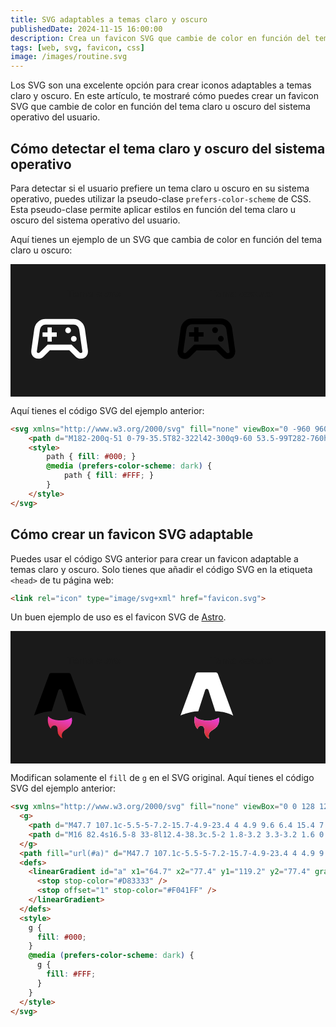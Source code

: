 ```yaml
---
title: SVG adaptables a temas claro y oscuro
publishedDate: 2024-11-15 16:00:00
description: Crea un favicon SVG que cambie de color en función del tema claro u oscuro del sistema operativo del usuario.
tags: [web, svg, favicon, css]
image: /images/routine.svg
---
```


Los SVG son una excelente opción para crear iconos adaptables a temas claro y oscuro. En este artículo, te mostraré cómo puedes crear un favicon SVG que cambie de color en función del tema claro u oscuro del sistema operativo del usuario.

## Cómo detectar el tema claro y oscuro del sistema operativo

Para detectar si el usuario prefiere un tema claro u oscuro en su sistema operativo, puedes utilizar la pseudo-clase `prefers-color-scheme` de CSS. Esta pseudo-clase permite aplicar estilos en función del tema claro u oscuro del sistema operativo del usuario.

Aquí tienes un ejemplo de un SVG que cambia de color en función del tema claro u oscuro:

<section class="pre" style="display:grid;place-content:center;color:white;background:#1a1a1a;padding:1rem;">

| Tema claro | Tema oscuro |
| - | - |
| <svg xmlns="http://www.w3.org/2000/svg" fill="white" width="50%" style="margin:0 auto;" viewBox="0 -960 960 960"><path d="M182-200q-51 0-79-35.5T82-322l42-300q9-60 53.5-99T282-760h396q60 0 104.5 39t53.5 99l42 300q7 51-21 86.5T778-200q-21 0-39-7.5T706-230l-90-90H344l-90 90q-15 15-33 22.5t-39 7.5Zm16-86 114-114h336l114 114q2 2 16 6 11 0 17.5-6.5T800-304l-44-308q-4-29-26-48.5T678-680H282q-30 0-52 19.5T204-612l-44 308q-2 11 4.5 17.5T182-280q2 0 16-6Zm482-154q17 0 28.5-11.5T720-480q0-17-11.5-28.5T680-520q-17 0-28.5 11.5T640-480q0 17 11.5 28.5T680-440Zm-80-120q17 0 28.5-11.5T640-600q0-17-11.5-28.5T600-640q-17 0-28.5 11.5T560-600q0 17 11.5 28.5T600-560ZM310-440h60v-70h70v-60h-70v-70h-60v70h-70v60h70v70Zm170-40Z"/></svg> | <svg xmlns="http://www.w3.org/2000/svg" fill="black" width="50%" style="margin:0 auto;" viewBox="0 -960 960 960"><path d="M182-200q-51 0-79-35.5T82-322l42-300q9-60 53.5-99T282-760h396q60 0 104.5 39t53.5 99l42 300q7 51-21 86.5T778-200q-21 0-39-7.5T706-230l-90-90H344l-90 90q-15 15-33 22.5t-39 7.5Zm16-86 114-114h336l114 114q2 2 16 6 11 0 17.5-6.5T800-304l-44-308q-4-29-26-48.5T678-680H282q-30 0-52 19.5T204-612l-44 308q-2 11 4.5 17.5T182-280q2 0 16-6Zm482-154q17 0 28.5-11.5T720-480q0-17-11.5-28.5T680-520q-17 0-28.5 11.5T640-480q0 17 11.5 28.5T680-440Zm-80-120q17 0 28.5-11.5T640-600q0-17-11.5-28.5T600-640q-17 0-28.5 11.5T560-600q0 17 11.5 28.5T600-560ZM310-440h60v-70h70v-60h-70v-70h-60v70h-70v60h70v70Zm170-40Z"/></svg> |

</section>

Aquí tienes el código SVG del ejemplo anterior:

```html
<svg xmlns="http://www.w3.org/2000/svg" fill="none" viewBox="0 -960 960 960">
    <path d="M182-200q-51 0-79-35.5T82-322l42-300q9-60 53.5-99T282-760h396q60 0 104.5 39t53.5 99l42 300q7 51-21 86.5T778-200q-21 0-39-7.5T706-230l-90-90H344l-90 90q-15 15-33 22.5t-39 7.5Zm16-86 114-114h336l114 114q2 2 16 6 11 0 17.5-6.5T800-304l-44-308q-4-29-26-48.5T678-680H282q-30 0-52 19.5T204-612l-44 308q-2 11 4.5 17.5T182-280q2 0 16-6Zm482-154q17 0 28.5-11.5T720-480q0-17-11.5-28.5T680-520q-17 0-28.5 11.5T640-480q0 17 11.5 28.5T680-440Zm-80-120q17 0 28.5-11.5T640-600q0-17-11.5-28.5T600-640q-17 0-28.5 11.5T560-600q0 17 11.5 28.5T600-560ZM310-440h60v-70h70v-60h-70v-70h-60v70h-70v60h70v70Zm170-40Z"/>
    <style>
        path { fill: #000; }
        @media (prefers-color-scheme: dark) {
            path { fill: #FFF; }
        }
    </style>
</svg>
```

## Cómo crear un favicon SVG adaptable

Puedes usar el código SVG anterior para crear un favicon adaptable a temas claro y oscuro. Solo tienes que añadir el código SVG en la etiqueta `<head>` de tu página web:

```html
<link rel="icon" type="image/svg+xml" href="favicon.svg">
```

Un buen ejemplo de uso es el favicon SVG de <a href="https://astro.build" target="_blank">Astro</a>.

<section class="pre" style="display:grid;place-content:center;color:white;background:#1a1a1a;padding:1rem;">

| Tema claro | Tema oscuro |
| - | - |
| <svg xmlns="http://www.w3.org/2000/svg" fill="none" width="50%" style="margin:0 auto;" viewBox="0 0 128 128"><g fill="black"><path d="M47.7 107.1c-5.5-5-7.2-15.7-4.9-23.4 4 4.9 9.6 6.4 15.4 7.3 8.9 1.3 17.6.8 25.9-3.2l2.8-1.7a18 18 0 0 1-7.2 20l-5.5 3.8c-5.6 3.8-7.2 8.2-5 14.7l.2.7a14 14 0 0 1-6.6-5.6 15.8 15.8 0 0 1-2.6-8.6c0-1.5 0-3-.2-4.5-.5-3.7-2.2-5.3-5.5-5.4-3.3-.1-5.9 2-6.6 5.2l-.2.7Z" /><path d="M16 82.4s16.5-8 33-8l12.4-38.3c.5-2 1.8-3.2 3.3-3.2 1.6 0 3 1.3 3.4 3.2l12.4 38.3c19.6 0 33 8 33 8l-28-76c-.8-2.3-2.2-3.7-4-3.7H48c-1.8 0-3.1 1.4-4 3.7l-28 76Z" /></g><path fill="url(#a)" d="M47.7 107.1c-5.5-5-7.2-15.7-4.9-23.4 4 4.9 9.6 6.4 15.4 7.3 8.9 1.3 17.6.8 25.9-3.2l2.8-1.7a18 18 0 0 1-7.2 20l-5.5 3.8c-5.6 3.8-7.2 8.2-5 14.7l.2.7a14 14 0 0 1-6.6-5.6 15.8 15.8 0 0 1-2.6-8.6c0-1.5 0-3-.2-4.5-.5-3.7-2.2-5.3-5.5-5.4-3.3-.1-5.9 2-6.6 5.2l-.2.7Z" /><defs><linearGradient id="a" x1="64.7" x2="77.4" y1="119.2" y2="77.4" gradientUnits="userSpaceOnUse"><stop stop-color="#D83333" /><stop offset="1" stop-color="#F041FF" /></linearGradient></defs></svg> | <svg xmlns="http://www.w3.org/2000/svg" fill="none" width="50%" style="margin:0 auto;" viewBox="0 0 128 128"><g fill="white"><path d="M47.7 107.1c-5.5-5-7.2-15.7-4.9-23.4 4 4.9 9.6 6.4 15.4 7.3 8.9 1.3 17.6.8 25.9-3.2l2.8-1.7a18 18 0 0 1-7.2 20l-5.5 3.8c-5.6 3.8-7.2 8.2-5 14.7l.2.7a14 14 0 0 1-6.6-5.6 15.8 15.8 0 0 1-2.6-8.6c0-1.5 0-3-.2-4.5-.5-3.7-2.2-5.3-5.5-5.4-3.3-.1-5.9 2-6.6 5.2l-.2.7Z" /><path d="M16 82.4s16.5-8 33-8l12.4-38.3c.5-2 1.8-3.2 3.3-3.2 1.6 0 3 1.3 3.4 3.2l12.4 38.3c19.6 0 33 8 33 8l-28-76c-.8-2.3-2.2-3.7-4-3.7H48c-1.8 0-3.1 1.4-4 3.7l-28 76Z" /></g><path fill="url(#a)" d="M47.7 107.1c-5.5-5-7.2-15.7-4.9-23.4 4 4.9 9.6 6.4 15.4 7.3 8.9 1.3 17.6.8 25.9-3.2l2.8-1.7a18 18 0 0 1-7.2 20l-5.5 3.8c-5.6 3.8-7.2 8.2-5 14.7l.2.7a14 14 0 0 1-6.6-5.6 15.8 15.8 0 0 1-2.6-8.6c0-1.5 0-3-.2-4.5-.5-3.7-2.2-5.3-5.5-5.4-3.3-.1-5.9 2-6.6 5.2l-.2.7Z" /><defs><linearGradient id="a" x1="64.7" x2="77.4" y1="119.2" y2="77.4" gradientUnits="userSpaceOnUse"><stop stop-color="#D83333" /><stop offset="1" stop-color="#F041FF" /></linearGradient></defs></svg> |

</section>

Modifican solamente el `fill` de `g` en el SVG original. Aquí tienes el código SVG del ejemplo anterior:

```html
<svg xmlns="http://www.w3.org/2000/svg" fill="none" viewBox="0 0 128 128">
  <g>
    <path d="M47.7 107.1c-5.5-5-7.2-15.7-4.9-23.4 4 4.9 9.6 6.4 15.4 7.3 8.9 1.3 17.6.8 25.9-3.2l2.8-1.7a18 18 0 0 1-7.2 20l-5.5 3.8c-5.6 3.8-7.2 8.2-5 14.7l.2.7a14 14 0 0 1-6.6-5.6 15.8 15.8 0 0 1-2.6-8.6c0-1.5 0-3-.2-4.5-.5-3.7-2.2-5.3-5.5-5.4-3.3-.1-5.9 2-6.6 5.2l-.2.7Z" />
    <path d="M16 82.4s16.5-8 33-8l12.4-38.3c.5-2 1.8-3.2 3.3-3.2 1.6 0 3 1.3 3.4 3.2l12.4 38.3c19.6 0 33 8 33 8l-28-76c-.8-2.3-2.2-3.7-4-3.7H48c-1.8 0-3.1 1.4-4 3.7l-28 76Z" />
  </g>
  <path fill="url(#a)" d="M47.7 107.1c-5.5-5-7.2-15.7-4.9-23.4 4 4.9 9.6 6.4 15.4 7.3 8.9 1.3 17.6.8 25.9-3.2l2.8-1.7a18 18 0 0 1-7.2 20l-5.5 3.8c-5.6 3.8-7.2 8.2-5 14.7l.2.7a14 14 0 0 1-6.6-5.6 15.8 15.8 0 0 1-2.6-8.6c0-1.5 0-3-.2-4.5-.5-3.7-2.2-5.3-5.5-5.4-3.3-.1-5.9 2-6.6 5.2l-.2.7Z" />
  <defs>
    <linearGradient id="a" x1="64.7" x2="77.4" y1="119.2" y2="77.4" gradientUnits="userSpaceOnUse">
      <stop stop-color="#D83333" />
      <stop offset="1" stop-color="#F041FF" />
    </linearGradient>
  </defs>
  <style>
    g {
      fill: #000;
    }
    @media (prefers-color-scheme: dark) {
      g {
        fill: #FFF;
      }
    }
  </style>
</svg>
```